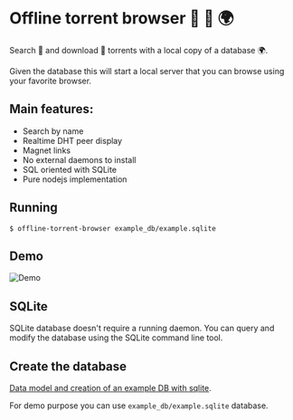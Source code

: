 # Offline torrent browser 🔎 💾 🌍

Search 🔎 and download 💾 torrents with a local copy of a database 🌍.

Given the database this will start a local server that you can browse using your favorite browser.

## Main features:
* Search by name
* Realtime DHT peer display
* Magnet links
* No external daemons to install
* SQL oriented with SQLite
* Pure nodejs implementation

## Running
```
$ offline-torrent-browser example_db/example.sqlite
```

## Demo
![Demo](https://raw.githubusercontent.com/offline-torrent-browser/offline-torrent-browser/offmaster/demo.gif)

## SQLite
SQLite database doesn't require a running daemon. You can query and modify the database using the
SQLite command line tool.

## Create the database
[Data model and creation of an example DB with sqlite](EXAMPLE_DB.md). 

For demo purpose you can use `example_db/example.sqlite` database.